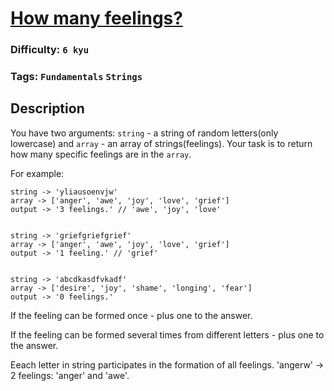 # [How many feelings?](https://www.codewars.com/kata/5a33ec23ee1aaebecf000130)

### Difficulty: `6 kyu`

### Tags: `Fundamentals` `Strings`

## Description

You have two arguments: `string` - a string of random letters(only lowercase) and `array` - an array of strings(feelings). Your task is to return how many specific feelings are in the `array`.

For example:

```
string -> 'yliausoenvjw'
array -> ['anger', 'awe', 'joy', 'love', 'grief']
output -> '3 feelings.' // 'awe', 'joy', 'love'


string -> 'griefgriefgrief'
array -> ['anger', 'awe', 'joy', 'love', 'grief']
output -> '1 feeling.' // 'grief'


string -> 'abcdkasdfvkadf'
array -> ['desire', 'joy', 'shame', 'longing', 'fear']
output -> '0 feelings.'
```

If the feeling can be formed once - plus one to the answer.

If the feeling can be formed several times from different letters - plus one to the answer.

Eeach letter in string participates in the formation of all feelings. 'angerw' -> 2 feelings: 'anger' and 'awe'.